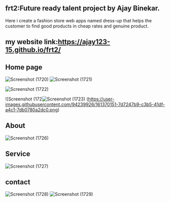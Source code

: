 ## frt2:Future ready talent project by Ajay Binekar.
Here i create a fashion store web apps named dress-up that helps the customer to find good products in cheap rates and genuine product.

## my website link:https://ajay123-15.github.io/frt2/


## Home page 
![Screenshot (1720)](https://user-images.githubusercontent.com/94239926/161370288-7338f986-810e-4d70-bd9b-b4850f498c13.png)
![Screenshot (1721)](https://user-images.githubusercontent.com/94239926/161370339-a5d926f0-02c1-4e27-8e39-1e9de4436b9e.png)

![Screenshot (1722)](https://user-images.githubusercontent.com/94239926/161370547-67bb704f-65ec-4a74-8538-b983e37a93be.png)

![Screenshot (172![Screenshot (1723)](https://user-images.githubusercontent.com/94239926/161370591-899aa6fe-58f1-4b51-9ab6-2456c0f45755.png)
(https://user-images.githubusercontent.com/94239926/161370151-7d7247b9-c3b5-41df-a4c1-7db0780a2dc0.png)


## About
![Screenshot (1726)](https://user-images.githubusercontent.com/94239926/161370692-e32d4371-06e1-48f1-83df-84f3f14cee93.png)

## Service
![Screenshot (1727)](https://user-images.githubusercontent.com/94239926/161370746-57888690-acdc-418a-9ef8-1b440ba5dc65.png)

## contact
![Screenshot (1728)](https://user-images.githubusercontent.com/94239926/161370768-3b2dda79-a69d-4e64-9092-1dbe5a8ce87c.png)
![Screenshot (1729)](https://user-images.githubusercontent.com/94239926/161370772-2a99d3a8-f67c-4b00-a88f-f3b01cadccff.png)

